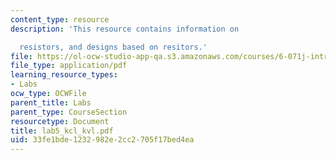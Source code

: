 ```yaml
---
content_type: resource
description: 'This resource contains information on

  resistors, and designs based on resitors.'
file: https://ol-ocw-studio-app-qa.s3.amazonaws.com/courses/6-071j-introduction-to-electronics-signals-and-measurement-spring-2006/33fe1bde1232982e2cc2705f17bed4ea_lab5_kcl_kvl.pdf
file_type: application/pdf
learning_resource_types:
- Labs
ocw_type: OCWFile
parent_title: Labs
parent_type: CourseSection
resourcetype: Document
title: lab5_kcl_kvl.pdf
uid: 33fe1bde-1232-982e-2cc2-705f17bed4ea
---
```

